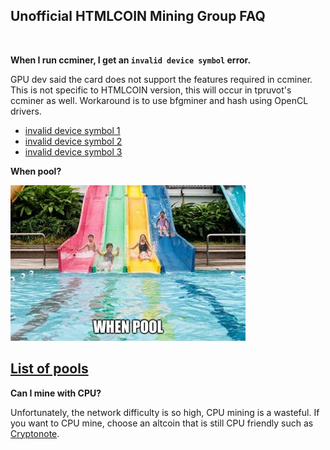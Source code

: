 ## Unofficial HTMLCOIN Mining Group FAQ
<br>

**When I run ccminer, I get an `invalid device symbol` error.**

GPU dev said the card does not support the features required in ccminer. This is not specific to HTMLCOIN version, this will occur in tpruvot's ccminer as well. Workaround is to use bfgminer and hash using OpenCL drivers.

- [invalid device symbol 1](./images/invalid-device-symbol-1.jpg)
- [invalid device symbol 2](./images/invalid-device-symbol-2.jpg)
- [invalid device symbol 3](./images/invalid-device-symbol-3.jpg)

**When pool?**

![when pool](./images/when-pool.jpg)

## [List of pools](./pool.md)

**Can I mine with CPU?**

Unfortunately, the network difficulty is so high, CPU mining is a wasteful. If you want to CPU mine, choose an altcoin that is still CPU friendly such as [Cryptonote](https://www.cryptunit.com/?order=price24). 